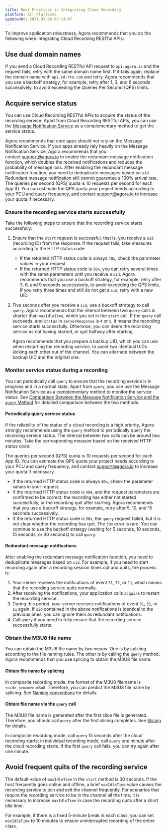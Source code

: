 ```yaml
---
title: Best Practices in Integrating Cloud Recording
platform: All Platforms
updatedAt: 2021-03-09 07:14:07
---
```

To improve application robustness, Agora recommends that you do the following when integrating Cloud Recording RESTful APIs:

## Use dual domain names

If you send a Cloud Recording RESTful API request to `api.agora.io` and the request fails, retry with the same domain name first. If it fails again, replace the domain name with `api.sd-rtn.com` and retry. Agora recommends that you use a backoff strategy, for example, retry after 1, 3, and 6 seconds successively, to avoid exceeding the Queries Per Second (QPS) limits.

## Acquire service status

You can use Cloud Recording RESTful APIs to acquire the status of the recording service.  Apart from Cloud Recording RESTful APIs, you can use the [Message Notification Service](./cloud_recording_callback_rest) as a complementary method to get the service status. 

<div class="alert note">Agora recommends that core apps should not rely on the Message Notification Service. If your apps already rely heavily on the Message Notification Service, Agora recommends that you contact <a href="mailto:support@agora.io">support@agora.io</a> to enable the redundant message notification function, which doubles the received notifications and reduces the probability of message loss. After enabling the redundant message notification function, you need to deduplicate messages based on <code>sid</code>. Redundant message notification still cannot guarantee a 100% arrival rate.</div>

<div class="alert note">The queries per second (QPS) quota is 10 requests per second for each App ID. You can estimate the QPS quota your project needs according to your PCU and query frequency, and contact <a href="mailto:support@agora.io">support@agora.io</a> to increase your quota if necessary.</div>

### <a name="start_success"></a>Ensure the recording service starts successfully

Take the following steps to ensure that the recording service starts successfully:

1. Ensure that the `start` request is successful, that is, you receive a `sid` (recording ID) from the response. If the request fails, take measures according to the HTTP status code:

   - If the returned HTTP status code is always `40x`, check the parameter values in your request.
   - If the returned HTTP status code is `50x`, you can retry several times with the same parameters until you receive a `sid`. Agora recommends that you use a backoff strategy, for example, retry after 3, 6, and 9 seconds successively, to avoid exceeding the QPS limits. If you retry three times and still do not get a `sid`, retry with a new UID.

2. Five seconds after you receive a `sid`, use a backoff strategy to call `query`. Agora recommends that the interval between two `query` calls is shorter than `maxIdleTime`, which you set in the `start` call. If the `query` call succeeds, and `status` in `serverResponse` is `4` or `5`, it means the recording service starts successfully. Otherwise, you can deem the recording service as not having started, or quit halfway after starting.

   <div class="alert note">Agora recommends that you prepare a backup UID, which you can use when restarting the recording service, to avoid two identical UIDs kicking each other out of the channel. You can alternate between the backup UID and the original one.</div>

### <a name="monitor_status"></a>Monitor service status during a recording

You can periodically call `query` to ensure that the recording service is in progress and in a normal state. Apart from `query`, you can use the Message Notification Service as a complementary method to monitor the service status. See [Comparison Between the Message Notification Service and the `query` Method](https://docs.agora.io/en/faq/ncs_vs_query) for detailed comparison between the two methods.

#### Periodically query service status

If the reliability of the status of a cloud recording is a high priority, Agora strongly recommends using the `query` method to periodically query the recording service status. The interval between two calls can be around two minutes. Take the corresponding measure based on the received HTTP status code:

<div class="alert note">The queries per second (QPS) quota is 10 requests per second for each App ID. You can estimate the QPS quota your project needs according to your PCU and query frequency, and contact <a href="mailto:support@agora.io">support@agora.io</a> to increase your quota if necessary.</div>

- If the returned HTTP status code is always `40x`, check the parameter values in your request.
- If the returned HTTP status code is `404`, and the request parameters are confirmed to be correct, the recording has either not started successfully, or the recording quit after starting. Agora recommends that you use a backoff strategy, for example, retry after 5, 10, and 15 seconds successively.
- If the returned HTTP status code is `50x`, the `query` request failed, but it is not clear whether the recording has quit. The `50x` error is rare. You can continue to use the backoff strategy (waiting for 5 seconds, 10 seconds, 15 seconds, or 30 seconds) to call `query`.

#### Redundant message notifications

After enabling the redundant message notification function, you need to deduplicate messages based on `sid`. For example, if you need to start recording again after a recording session times out and quits, the process is:

1. Your server receives the notifications of event `31`, `32`, or `11`, which means that the recording service quits normally.
2. After receiving the notifications, your application calls `acquire` to restart the recording service.
3. During this period, your server receives notifications of event `31`, `32`, or `11` again. If `sid` contained in the above notifications is identical to the previous ones, you can ignore them as redundant notifications.
4. Call `query` if you need to fully ensure that the recording service successfully starts.

### <a name="get_filename"></a>Obtain the M3U8 file name

You can obtain the M3U8 file name by two means. One is by splicing according to the file naming rules. The other is by calling the `query` method. Agora recommends that you use splicing to obtain the M3U8 file name.

#### Obtain file name by splicing

In composite recording mode, the format of the M3U8 file name is `<sid>_<cname>.m3u8`. Therefore, you can predict the M3U8 file name by splicing. See [Naming conventions](https://docs.agora.io/en/cloud-recording/cloud_recording_manage_files#合流模式) for details.

#### Obtain file name via the `query` call

The M3U8 file name is generated after the first slice file is generated. Therefore, you should call `query` after the first slicing completes. See [Slicing](https://docs.agora.io/en/cloud-recording/cloud_recording_manage_files#slicing) for details.

In composite recording mode, call `query` 15 seconds after the cloud recording starts; in individual recording mode, call `query` one minute after the cloud recording starts. If the first `query` call fails, you can try again after one minute.

## <a name="avoid_exit"></a>Avoid frequent quits of the recording service

The default value of `maxIdleTime` in the `start` method is 30 seconds. If the host frequently goes online and offline, a brief `maxIdleTime` value causes the recording service to join and exit the channel frequently. For scenarios that require the recording service to be in the channel all the time, it is necessary to increase `maxIdleTime` in case the recording quits after a short idle time.

For example, if there is a fixed 5-minute break in each class, you can set `maxIdleTime` to 10 minutes to ensure uninterrupted recording of the entire class.
